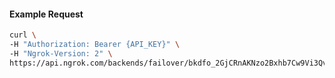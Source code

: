 
#### Example Request
```bash
curl \
-H "Authorization: Bearer {API_KEY}" \
-H "Ngrok-Version: 2" \
https://api.ngrok.com/backends/failover/bkdfo_2GjCRnAKNzo2Bxhb7Cw9Vi3Qv7p
